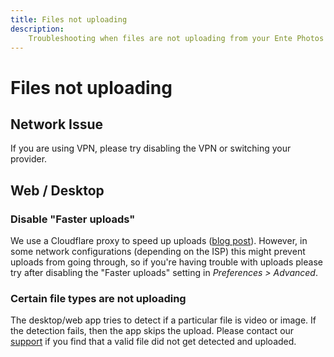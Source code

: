 ```yaml
---
title: Files not uploading
description:
    Troubleshooting when files are not uploading from your Ente Photos app
---
```


# Files not uploading

## Network Issue

If you are using VPN, please try disabling the VPN or switching your provider.

## Web / Desktop

### Disable "Faster uploads"

We use a Cloudflare proxy to speed up uploads ([blog
post](https://ente.io/blog/tech/making-uploads-faster/)). However, in some
network configurations (depending on the ISP) this might prevent uploads from
going through, so if you're having trouble with uploads please try after
disabling the "Faster uploads" setting in _Preferences > Advanced_.

### Certain file types are not uploading

The desktop/web app tries to detect if a particular file is video or image. If
the detection fails, then the app skips the upload. Please contact our
[support](mailto:support@ente.io) if you find that a valid file did not get
detected and uploaded.
